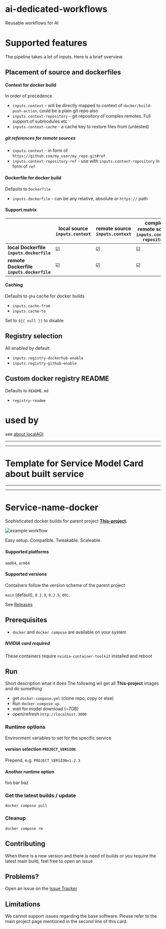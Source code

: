 # ai-dedicated-workflows
Reusable workflows for AI

# Supported features
The pipeline takes a lot of inputs. Here is a brief overview.

## Placement of source and dockerfiles

#### Context for docker build
In order of precedence
* `inputs.context` - will be directly mapped to context of `docker/build-push-action`, could be a plain git repo also
* `inputs.context-repository` - git repository of complex remotes. Full support of submodules etc
* `inputs.context-cache` - a cache key to restore files from (untested)

##### git references for remote sources

* `inputs.context` - in form of `https://github.com/my_user/my_repo.git#ref`
* `inputs.context-repository-ref` - use with `inputs.context-repository` in form of `ref`

#### Dockerfile for docker build
Defaults to `Dockerfile`

* `inputs.dockerfile` - can be any relative, absolute or `https://` path

#### Support matrix

|                       | **local source** `inputs.context` | **remote source** `inputs.context` | **complex remote source** `inputs.context-repository` |
| ---- | ---- | ---- | ---- |
| **local Dockerfile  `inputs.dockerfile`** | :ballot_box_with_check:          | :ballot_box_with_check:             | :ballot_box_with_check: |
| **remote Dockerfile `inputs.dockerfile`** | :ballot_box_with_check:          | :ballot_box_with_check:             | :ballot_box_with_check: |

#### Caching
Defaults to `gha` cache for docker builds
* `inputs.cache-from`
* `inputs.cache-to`

Set to `${{ null }}` to disable

## Registry selection
All enabled by default
* `inputs.registry-dockerhub-enable`
* `inputs.registry-github-enable`

## Custom docker registry README
Defaults to `README.md`
* `registry-readme`

# used by

see [about localAGI](https://github.com/localagi)

------------------------------
------------------------------
# Template for Service Model Card about built service
------------------------------
------------------------------

# Service-name-docker

Sophisticated docker builds for parent project [**This-project**](https://github.com/**This-project**). 

![example workflow](https://github.com/localagi/ai-dedicated-workflows/actions/workflows/publish-docker.yml/badge.svg?branch=main)

Easy setup. Compatible. Tweakable. Scaleable.

#### Supported platforms
`amd64`, `arm64`

#### Supported versions
Containers follow the version scheme of the parent project

`main` (default), `0.2.9`, `0.2.5`, etc.

See [Releases](../../releases)

## Prerequisites

* `docker` and `docker compose` are available on your system

##### NVIDIA card required
These containers require `nvidia-container-toolkit` installed and reboot

## Run

Short description what it does
The following wil get all **This-project** images and do something

* get `docker-compose.yml` (clone repo, copy or else) 
* Run `docker compose up`
* wait for model download (~7GB)
* open/refresh `http://localhost:3000` 

### Runtime options
Environment variables to set for the specific service

#### version selection `PROJECT_VERSION`
Prepend, e.g. `PROJECT_VERSION=1.2.3`

#### Another runtime option

foo bar baz

### Get the latest builds / update
`docker compose pull`

### Cleanup
`docker compose rm`

## Contributing

When there is a new version and there is need of builds or you require the latest main build, feel free to open an issue

## Problems?

Open an issue on the [Issue Tracker](../../issues)

## Limitations
We cannot support issues regarding the base software. Please refer to the main project page mentioned in the second line of this card.

